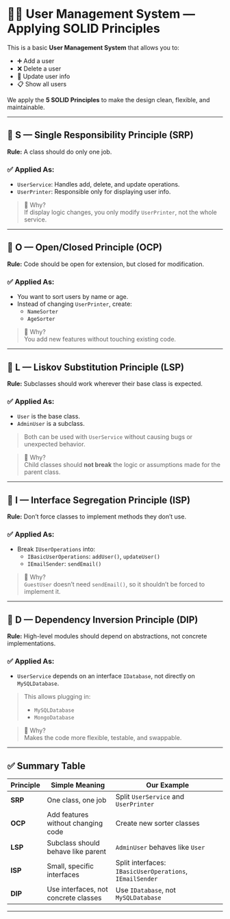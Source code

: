 # 🧑‍💻 User Management System — Applying SOLID Principles

This is a basic **User Management System** that allows you to:

- ➕ Add a user  
- ❌ Delete a user  
- 🔄 Update user info  
- 📋 Show all users  

We apply the **5 SOLID Principles** to make the design clean, flexible, and maintainable.

---

## 🔸 S — Single Responsibility Principle (SRP)

**Rule:** A class should do only one job.

### ✅ Applied As:
- `UserService`: Handles add, delete, and update operations.
- `UserPrinter`: Responsible only for displaying user info.

> 📌 Why?  
> If display logic changes, you only modify `UserPrinter`, not the whole service.

---

## 🔸 O — Open/Closed Principle (OCP)

**Rule:** Code should be open for extension, but closed for modification.

### ✅ Applied As:
- You want to sort users by name or age.
- Instead of changing `UserPrinter`, create:
  - `NameSorter`
  - `AgeSorter`

> 📌 Why?  
> You add new features without touching existing code.

---

## 🔸 L — Liskov Substitution Principle (LSP)

**Rule:** Subclasses should work wherever their base class is expected.

### ✅ Applied As:
- `User` is the base class.
- `AdminUser` is a subclass.

> Both can be used with `UserService` without causing bugs or unexpected behavior.

> 📌 Why?  
> Child classes should **not break** the logic or assumptions made for the parent class.

---

## 🔸 I — Interface Segregation Principle (ISP)

**Rule:** Don’t force classes to implement methods they don’t use.

### ✅ Applied As:
- Break `IUserOperations` into:
  - `IBasicUserOperations`: `addUser()`, `updateUser()`
  - `IEmailSender`: `sendEmail()`

> 📌 Why?  
> `GuestUser` doesn’t need `sendEmail()`, so it shouldn’t be forced to implement it.

---

## 🔸 D — Dependency Inversion Principle (DIP)

**Rule:** High-level modules should depend on abstractions, not concrete implementations.

### ✅ Applied As:
- `UserService` depends on an interface `IDatabase`, not directly on `MySQLDatabase`.

> This allows plugging in:
> - `MySQLDatabase`
> - `MongoDatabase`

> 📌 Why?  
> Makes the code more flexible, testable, and swappable.

---

## ✅ Summary Table

| Principle | Simple Meaning                     | Our Example                                  |
|-----------|-------------------------------------|----------------------------------------------|
| **SRP**   | One class, one job                  | Split `UserService` and `UserPrinter`        |
| **OCP**   | Add features without changing code  | Create new sorter classes                    |
| **LSP**   | Subclass should behave like parent  | `AdminUser` behaves like `User`              |
| **ISP**   | Small, specific interfaces          | Split interfaces: `IBasicUserOperations`, `IEmailSender` |
| **DIP**   | Use interfaces, not concrete classes| Use `IDatabase`, not `MySQLDatabase`         |

---
